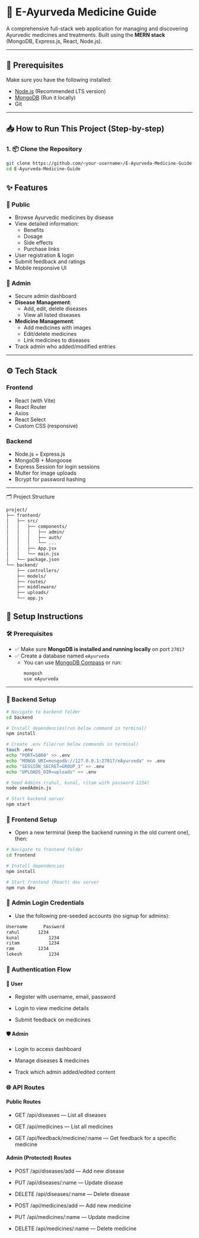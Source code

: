 # 🌿 E-Ayurveda Medicine Guide

A comprehensive full-stack web application for managing and discovering Ayurvedic medicines and treatments. Built using the **MERN stack** (MongoDB, Express.js, React, Node.js).

---

## 🚀 Prerequisites

Make sure you have the following installed:

- [Node.js](https://nodejs.org/en/) (Recommended LTS version)
- [MongoDB](https://www.mongodb.com/try/download/community) (Run it locally)
- Git

---

## 📥 How to Run This Project (Step-by-step)

### 1. 📦 Clone the Repository

```bash
git clone https://github.com/<your-username>/E-Ayurveda-Medicine-Guide.git
cd E-Ayurveda-Medicine-Guide
```

## ✨ Features

### 👥 Public
- Browse Ayurvedic medicines by disease
- View detailed information:
  - Benefits
  - Dosage
  - Side effects
  - Purchase links
- User registration & login
- Submit feedback and ratings
- Mobile responsive UI

### 🔐 Admin
- Secure admin dashboard
- **Disease Management**:
  - Add, edit, delete diseases
  - View all listed diseases
- **Medicine Management**:
  - Add medicines with images
  - Edit/delete medicines
  - Link medicines to diseases
- Track admin who added/modified entries

---

## ⚙️ Tech Stack

### Frontend
- React (with Vite)
- React Router
- Axios
- React Select
- Custom CSS (responsive)

### Backend
- Node.js + Express.js
- MongoDB + Mongoose
- Express Session for login sessions
- Multer for image uploads
- Bcrypt for password hashing

---

🗂️ Project Structure
```bash
project/
├── frontend/
│   ├── src/
│   │   ├── components/
│   │   │   ├── admin/
│   │   │   ├── auth/
│   │   │   └── ...
│   │   ├── App.jsx
│   │   └── main.jsx
│   └── package.json
└── backend/
    ├── controllers/
    ├── models/
    ├── routes/
    ├── middleware/
    ├── uploads/
    └── app.js
```

## 🚀 Setup Instructions


### 🛠️ Prerequisites

- ✅ Make sure **MongoDB is installed and running locally** on port `27017`
- ✅ Create a database named `eAyurveda`
  - You can use [MongoDB Compass](https://www.mongodb.com/products/compass) or run:
    ```bash
    mongosh
    use eAyurveda
    ```

---

### 🔧 Backend Setup

```bash
# Navigate to backend folder
cd backend

# Install dependencies(run below command in terminal)
npm install

# Create .env file(run below commands in terminal)
touch .env
echo "PORT=5000" >> .env
echo "MONGO_URI=mongodb://127.0.0.1:27017/eAyurveda" >> .env
echo "SESSION_SECRET=GROUP_3" >> .env
echo "UPLOADS_DIR=uploads" >> .env

# Seed Admins (rahul, kunal, ritam with password 1234)
node seedAdmin.js

# Start backend server
npm start
```

### 🔧 Frontend Setup

- Open a new terminal (keep the backend running in the old current one), then:

```bash
# Navigate to frontend folder
cd frontend

# Install dependencies
npm install

# Start frontend (React) dev server
npm run dev
```

### 👥 Admin Login Credentials
- Use the following pre-seeded accounts (no signup for admins):
```bash
Username      Password
rahul      	1234
kunal	        1234
ritam	        1234
ram	        1234
lokesh	        1234
```

### 🔐 Authentication Flow

#### 👤 User
- Register with username, email, password

- Login to view medicine details

- Submit feedback on medicines


#### 🛡️ Admin
- Login to access dashboard

- Manage diseases & medicines

- Track which admin added/edited content



### 🌐 API Routes

#### Public Routes

- GET /api/diseases — List all diseases

- GET /api/medicines — List all medicines

- GET /api/feedback/medicine/:name — Get feedback for a specific medicine

#### Admin (Protected) Routes
- POST /api/diseases/add — Add new disease

- PUT /api/diseases/:name — Update disease

- DELETE /api/diseases/:name — Delete disease

- POST /api/medicines/add — Add new medicine

- PUT /api/medicines/:name — Update medicine

- DELETE /api/medicines/:name — Delete medicine

  
